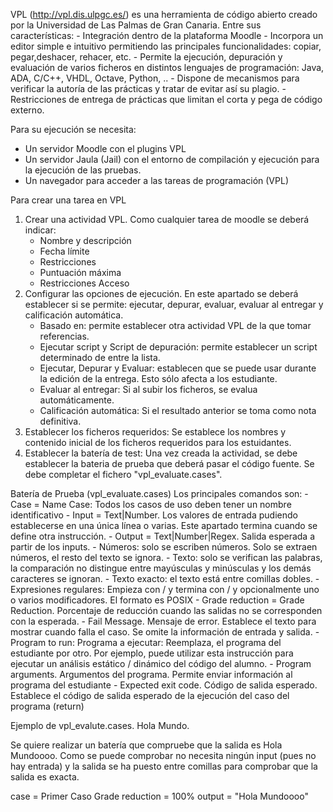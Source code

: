 VPL (http://vpl.dis.ulpgc.es/) es una herramienta de código abierto creado por la Universidad de Las Palmas de Gran Canaria. Entre sus características:
    - Integración dentro de la plataforma Moodle
    - Incorpora un editor simple e intuitivo permitiendo las principales funcionalidades: copiar, pegar,deshacer, rehacer, etc.
    - Permite la ejecución, depuración y evaluación de varios ficheros en distintos lenguajes de programación: Java, ADA, C/C++, VHDL, Octave, Python, ..
    - Dispone de mecanismos para verificar la autoría de las prácticas y tratar de evitar así su plagio.
    - Restricciones de entrega de prácticas que limitan el corta y pega de código externo.

Para su ejecución se necesita: 
  - Un servidor Moodle con el plugins VPL
  - Un servidor Jaula (Jail) con el entorno de compilación y ejecución para la ejecución de las pruebas. 
  - Un navegador para acceder a las tareas de programación (VPL)
  
Para crear una tarea en VPL
1) Crear una actividad VPL. Como cualquier tarea de moodle se deberá indicar: 
    - Nombre y descripción
    - Fecha límite
    - Restricciones
    - Puntuación máxima
    - Restricciones Acceso
2) Configurar las opciones de ejecución. En este apartado se deberá establecer si se permite: ejecutar, depurar, evaluar, evaluar al entregar y calificación automática.
    - Basado en: permite establecer otra actividad VPL de la que tomar referencias.
    - Ejecutar script y Script de depuración: permite establecer un script determinado de entre la lista.
    - Ejecutar, Depurar y Evaluar: establecen que se puede usar durante la edición de la entrega. Esto sólo afecta a los estudiante. 
    - Evaluar al entregar: Si al subir los ficheros, se evalua automáticamente. 
    - Calificación automática: Si el resultado anterior se toma como nota definitiva.
3) Establecer los ficheros requeridos: Se establece los nombres y contenido inicial de los ficheros requeridos para los estuidantes. 
4) Establecer la batería de test: Una vez creada la actividad, se debe establecer la bateria de prueba que deberá pasar el código fuente. Se debe completar el fichero "vpl_evaluate.cases". 

Batería de Prueba (vpl_evaluate.cases) Los principales comandos son:
    - Case = Name Case: Todos los casos de uso deben tener un nombre identificativo
    - Input = Text|Number. Los valores de entrada pudiendo establecerse en una única línea o varias. Este apartado termina cuando se define otra instrucción.
    - Output = Text|Number|Regex. Salida esperada a partir de los inputs.
        - Números: solo se escriben números. Solo se extraen números, el resto del texto se ignora.
        - Texto: solo se verifican las palabras, la comparación no distingue entre mayúsculas y minúsculas y los demás caracteres se ignoran.
        - Texto exacto: el texto está entre comillas dobles.
        - Expresiones regulares: Empieza con / y termina con / y opcionalmente uno o varios modificadores. El formato es POSIX
    - Grade reduction = Grade Reduction.  Porcentaje de reducción cuando las salidas no se corresponden con la esperada. 
    - Fail Message. Mensaje de error. Establece el texto para mostrar cuando falla el caso. Se omite la información de entrada y salida.
    - Program to run: Programa a ejecutar: Reemplaza, el programa del estudiante por otro. Por ejemplo, puede utilizar esta instrucción para ejecutar un análisis estático / dinámico del código del alumno.
    - Program arguments. Argumentos del programa. Permite enviar información al programa del estudiante
    - Expected exit code. Código de salida esperado. Establece el código de salida esperado de la ejecución del caso del programa (return)
    
Ejemplo de vpl_evalute.cases. Hola Mundo. 

Se quiere realizar un batería que compruebe que la salida es Hola Mundoooo. Como se puede comprobar no necesita ningún input (pues no hay entrada) y la salida se ha puesto entre comillas para comprobar que la salida es exacta. 

case = Primer Caso
Grade reduction = 100%
output = "Hola Mundoooo"




